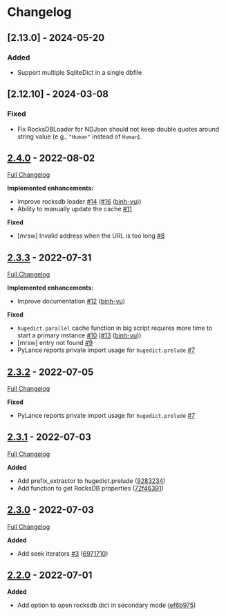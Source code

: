 # Changelog

## [2.13.0] - 2024-05-20

### Added

- Support multiple SqliteDict in a single dbfile

## [2.12.10] - 2024-03-08

### Fixed

- Fix RocksDBLoader for NDJson should not keep double quotes around string value (e.g., `"Human"` instead of `Human`).

## [2.4.0](https://github.com/binh-vu/hugedict/tree/2.4.0) - 2022-08-02

[Full Changelog](https://github.com/binh-vu/hugedict/compare/2.3.3...2.4.0)

**Implemented enhancements:**

- improve rocksdb loader [\#14](https://github.com/binh-vu/hugedict/issues/14) ([\#16](https://github.com/binh-vu/hugedict/pull/16) ([binh-vu](https://github.com/binh-vu)))
- Ability to manually update the cache [\#11](https://github.com/binh-vu/hugedict/issues/11)

**Fixed**

- \[mrsw\] Invalid address when the URL is too long [\#8](https://github.com/binh-vu/hugedict/issues/8)

## [2.3.3](https://github.com/binh-vu/hugedict/tree/2.3.3) - 2022-07-31

[Full Changelog](https://github.com/binh-vu/hugedict/compare/2.3.2...2.3.3)

**Implemented enhancements:**

- Improve documentation [\#12](https://github.com/binh-vu/hugedict/pull/12) ([binh-vu](https://github.com/binh-vu))

**Fixed**

- `hugedict.parallel` cache function in big script requires more time to start a primary instance [\#10](https://github.com/binh-vu/hugedict/issues/10) ([\#13](https://github.com/binh-vu/hugedict/pull/13) ([binh-vu](https://github.com/binh-vu)))
- \[mrsw\] entry not found [\#9](https://github.com/binh-vu/hugedict/issues/9)
- PyLance reports private import usage for `hugedict.prelude` [\#7](https://github.com/binh-vu/hugedict/issues/7)

## [2.3.2](https://github.com/binh-vu/hugedict/releases/tag/2.3.2) - 2022-07-05

[Full Changelog](https://github.com/binh-vu/hugedict/compare/2.3.1...2.3.2)

**Fixed**

- PyLance reports private import usage for `hugedict.prelude` [\#7](https://github.com/binh-vu/hugedict/issues/7)

## [2.3.1](https://github.com/binh-vu/hugedict/releases/tag/2.3.1) - 2022-07-03

[Full Changelog](https://github.com/binh-vu/hugedict/compare/2.3.0...2.3.1)

**Added**

- Add prefix_extractor to hugedict.prelude ([9283234](https://github.com/binh-vu/hugedict/commit/9283234c33d92a2159aecba8809636c3c9a1517a))
- Add function to get RocksDB properties ([72f46391](https://github.com/binh-vu/hugedict/commit/72f46391018b813d778a31aee382afe2e1f2de56))

## [2.3.0](https://github.com/binh-vu/hugedict/releases/tag/2.3.0) - 2022-07-03

[Full Changelog](https://github.com/binh-vu/hugedict/compare/2.2.0...2.3.0)

**Added**

- Add seek iterators [#3](https://github.com/binh-vu/hugedict/issues/3) ([6971710](https://github.com/binh-vu/hugedict/commit/6971710577ac68d654f3c4ae91a7af5faf899bb6))

## [2.2.0](https://github.com/binh-vu/hugedict/releases/tag/2.2.0) - 2022-07-01

**Added**

- Add option to open rocksdb dict in secondary mode [(ef6b975](https://github.com/binh-vu/hugedict/commit/ef6b97529af9a662833fce025a85f7eb74e43090))
